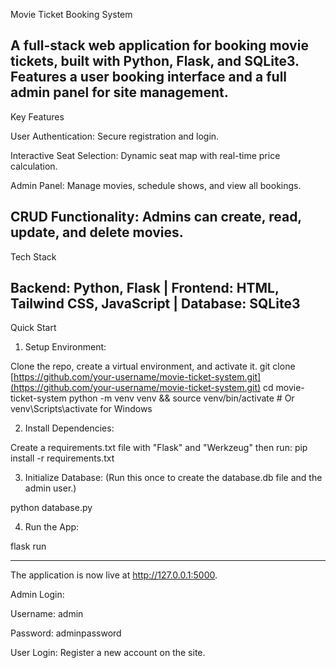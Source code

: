 Movie Ticket Booking System

A full-stack web application for booking movie tickets, built with Python, Flask, and SQLite3. Features a user booking interface and a full admin panel for site management.
-------------------------------------------------------------------------------------------------------------------------------------------------------------------------------
Key Features

User Authentication: Secure registration and login.

Interactive Seat Selection: Dynamic seat map with real-time price calculation.

Admin Panel: Manage movies, schedule shows, and view all bookings.

CRUD Functionality: Admins can create, read, update, and delete movies.
-------------------------------------------------------------------------------------------------------------------------------------------------------------------------------
Tech Stack

Backend: Python, Flask | Frontend: HTML, Tailwind CSS, JavaScript | Database: SQLite3
-------------------------------------------------------------------------------------------------------------------------------------------------------------------------------
Quick Start

1. Setup Environment:

Clone the repo, create a virtual environment, and activate it.
git clone [https://github.com/your-username/movie-ticket-system.git](https://github.com/your-username/movie-ticket-system.git)
cd movie-ticket-system
python -m venv venv && source venv/bin/activate # Or venv\Scripts\activate for Windows


2. Install Dependencies:

Create a requirements.txt file with "Flask" and "Werkzeug" then run:
pip install -r requirements.txt


3. Initialize Database:
(Run this once to create the database.db file and the admin user.)

python database.py


4. Run the App:

flask run

-------------------------------------------------------------------------------------------------------------------------------------------------------------------------------
The application is now live at http://127.0.0.1:5000.

Admin Login:

Username: admin

Password: adminpassword


User Login: Register a new account on the site.


